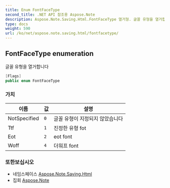 ```yaml
---
title: Enum FontFaceType
second_title: .NET API 참조용 Aspose.Note
description: Aspose.Note.Saving.Html.FontFaceType 열거형. 글꼴 유형을 열거합니다
type: docs
weight: 590
url: /ko/net/aspose.note.saving.html/fontfacetype/
---
```

## FontFaceType enumeration

글꼴 유형을 열거합니다

```csharp
[Flags]
public enum FontFaceType
```

### 가치

| 이름 | 값 | 설명 |
| --- | --- | --- |
| NotSpecified | `0` | 글꼴 유형이 지정되지 않았습니다 |
| Ttf | `1` | 진정한 유형 fot |
| Eot | `2` | eot font |
| Woff | `4` | 더워프 font |

### 또한보십시오

* 네임스페이스 [Aspose.Note.Saving.Html](../../aspose.note.saving.html/)
* 집회 [Aspose.Note](../../)


